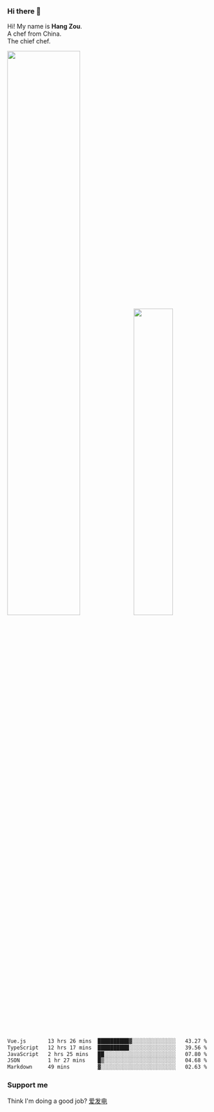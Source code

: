 ### Hi there 👋

Hi! My name is **Hang Zou**.  
A chef from China.  
The chief chef.

<img align="" width="57.5%" src="https://github-readme-stats.vercel.app/api?username=zouhangwithsweet&hide_title=true&hide_border=true&show_icons=true&include_all_commits=true&line_height=21" /><img align="" width="42.4%" src="https://github-readme-stats.vercel.app/api/top-langs/?username=zouhangwithsweet&hide_title=true&hide_border=true&layout=compact" />

<!--START_SECTION:waka-->

```txt
Vue.js       13 hrs 26 mins  ██████████▓░░░░░░░░░░░░░░   43.27 %
TypeScript   12 hrs 17 mins  ██████████░░░░░░░░░░░░░░░   39.56 %
JavaScript   2 hrs 25 mins   ██░░░░░░░░░░░░░░░░░░░░░░░   07.80 %
JSON         1 hr 27 mins    █▒░░░░░░░░░░░░░░░░░░░░░░░   04.68 %
Markdown     49 mins         ▓░░░░░░░░░░░░░░░░░░░░░░░░   02.63 %
```

<!--END_SECTION:waka-->

### Support me

Think I'm doing a good job? [爱发电](https://afdian.net/@zouhangsweet)
